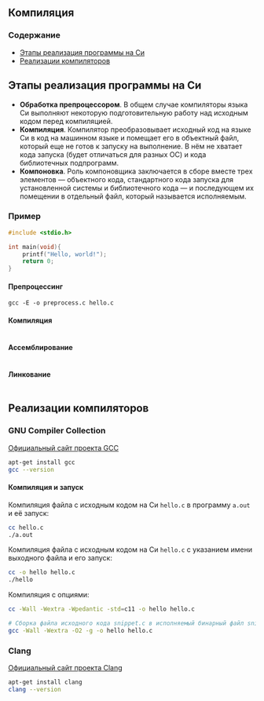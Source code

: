 
## Компиляция
### Содержание
- [Этапы реализация программы на Си](#compile)
- [Реализации компиляторов](#compilers)  

## Этапы реализация программы на Си
- **Обработка препроцессором**. В общем случае компиляторы языка Си выполняют некоторую подготовительную работу над исходным кодом перед компиляцией.
- **Компиляция**. Компилятор преобразовывает исходный код на языке Си в код на машинном языке и помещает его в объектный файл, который еще не готов к запуску на выполнение. В нём не хватает кода запуска (будет отличаться для разных ОС) и кода библиотечных подпрограмм.
- **Компоновка**. Роль компоновщика заключается в сборе вместе трех элементов — объектного кода, стандартного кода запуска для установленной системы и библиотечного кода — и последующем их помещении в отдельный файл, который называется исполняемым.

### Пример
```c
#include <stdio.h>

int main(void){
    printf("Hello, world!");
    return 0;
}
```
#### Препроцессинг
```
gcc -E -o preprocess.c hello.c
```

#### Компиляция
```

```

#### Ассемблирование
```

```

#### Линкование
```

```


## Реализации компиляторов
### GNU Compiler Collection
[Официальный сайт проекта GCC](https://gcc.gnu.org/)
```sh
apt-get install gcc
gcc --version
```
#### Компиляция и запуск
Компиляция файла с исходным кодом на Си `hello.c` в программу `a.out` и её запуск:
```sh
cc hello.c
./a.out
```
Компиляция файла с исходным кодом на Си `hello.c` с указанием имени выходного файла и его запуск:
```sh
cc -o hello hello.c
./hello
```
Компиляция с опциями:
```sh
cc -Wall -Wextra -Wpedantic -std=c11 -o hello hello.c 

# Сборка файла исходного кода snippet.c в исполняемый бинарный файл snippet, обеспечивая выполнение многих предупреждающих проверок, значительных, но разумных оптимизаций, а также отладку. 
gcc -Wall -Wextra -O2 -g -o hello hello.c
```


### Clang
[Официальный сайт проекта Clang](https://clang.llvm.org/)
```sh
apt-get install clang
clang --version
```

